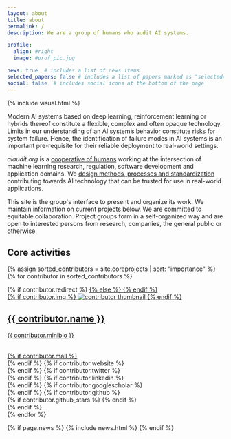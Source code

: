```yaml
---
layout: about
title: about
permalink: /
description: We are a group of humans who audit AI systems.

profile:
  align: #right
  image: #prof_pic.jpg

news: true  # includes a list of news items
selected_papers: false # includes a list of papers marked as "selected={true}"
social: false  # includes social icons at the bottom of the page
---
```


{% include visual.html %}


Modern AI systems based on deep learning, reinforcement learning or hybrids thereof constitute a flexible, complex and often opaque technology. Limits in our understanding of an AI system’s behavior constitute risks for system failure. Hence, the identification of failure modes in AI systems is an important pre-requisite for their reliable deployment to real-world settings.

*aiaudit.org* is a [cooperative of humans](https://aiaudit.org/contributors/) working at the intersection of machine learning research, regulation, software development and application domains. We [design methods, processes and standardization](https://aiaudit.org/outputs/) contributing towards AI technology that can be trusted for use in real-world applications. 
<!-- For that purpose, many of us contribute their expertise to standardization efforts such as the [ITU/WHO Focus Group on Artificial Intelligence for Health](https://www.itu.int/en/ITU-T/focusgroups/ai4h/Pages/default.aspx) or [Xavier AI Team](https://www.xavierhealth.org/news3/2020/11/11) of the FDA's Digital Health Center of Excellence. -->

This site is the group's interface to present and organize its work. We maintain information on current projects below. We are committed to equitable collaboration. Project groups form in a self-organized way and are open to interested persons from research, companies, the general public or otherwise.

## Core activities

<div class="projects grid">

  {% assign sorted_contributors = site.coreprojects | sort: "importance" %}
  {% for contributor in sorted_contributors %}
  <div class="grid-item">
    {% if contributor.redirect %}
    <a href="{{ contributor.redirect }}" target="_blank">
    {% else %}
    <a href="{{ contributor.url | relative_url }}">
    {% endif %}
      <div class="card hoverable">
        {% if contributor.img %}
        <img src="{{ contributor.img | relative_url }}" alt="contributor thumbnail">
        {% endif %}
        <div class="card-body">
          <h2 class="card-title">{{ contributor.name }}</h2>
          <!-- <p class="card-title">{{ contributor.affiliation }}</p> -->
          <p class="card-text">{{ contributor.minibio }}</p>
          <br/>
          <div class="row ml-1 mr-1 p-0">
            {% if contributor.mail %}
            <div class="col-sm-2">
              <div class="icon" data-toggle="tooltip" title="Email">
                <a href="mailto:{{ contributor.mail | encode_email }}"><i class="fas fa-envelope"></i></a>
              </div>
            </div>
            {% endif %}
            {% if contributor.website %}
            <div class="col-sm-2">
              <div class="icon" data-toggle="tooltip" title="Website">
                <a href="{{ contributor.website }}" target="_blank"><i class="fas fa-globe"></i></a>
              </div>
            </div>
            {% endif %}
            {% if contributor.twitter %}
            <div class="col-sm-2">
              <div class="icon" data-toggle="tooltip" title="Twitter">
                <a href="{{ contributor.twitter }}" target="_blank"><i class="fab fa-twitter"></i></a>
              </div>
            </div>
            {% endif %}
            {% if contributor.linkedin %}
            <div class="col-sm-2">
              <div class="icon" data-toggle="tooltip" title="LinkedIn">
                <a href="{{ contributor.linkedin }}" target="_blank" title="LinkedIn"><i class="fab fa-linkedin"></i></a>
              </div>
            </div>
            {% endif %}
            {% if contributor.googlescholar %}
            <div class="col-sm-2">
              <div class="icon" data-toggle="tooltip" title="Google Scholar">
                <a href="{{ contributor.googlescholar }}" target="_blank" title="Google Scholar"><i class="ai ai-google-scholar"></i></a>
              </div>
            </div>
            {% endif %}
            {% if contributor.github %}
            <div class="col-sm-2">
              <div class="icon" data-toggle="tooltip" title="Code Repository">
                <a href="{{ contributor.github }}" target="_blank"><i class="fab fa-github gh-icon"></i></a>
              </div>
              {% if contributor.github_stars %}
              <span class="stars" data-toggle="tooltip" title="GitHub Stars">
                <i class="fas fa-star"></i>
                <span id="{{ contributor.github_stars }}-stars"></span>
              </span>
              {% endif %}
            </div>
            {% endif %}
          </div>
        </div>
      </div>
    </a>
  </div>
{% endfor %}

</div>


{% if page.news %}
  {% include news.html %}
{% endif %}
